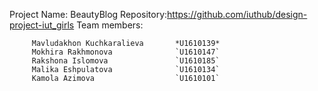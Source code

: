 Project Name: BeautyBlog 
Repository:https://github.com/iuthub/design-project-iut_girls
Team members:
         
         Mavludakhon Kuchkaralieva       *U1610139*
         Mokhira Rakhmonova              `U1610147`
         Rakshona Islomova               `U1610185`
         Malika Eshpulatova              `U1610134`
         Kamola Azimova                  `U1610101`


